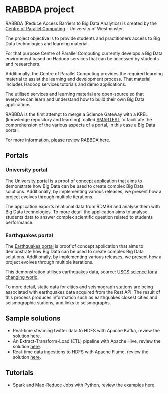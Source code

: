 # RABBDA project

RABBDA (Reduce Access Barriers to Big Data Analytics) is created by the [Centre of Parallel Computing](https://www.westminster.ac.uk/research/groups-and-centres/centre-for-parallel-computing) - University of Westminster.

The project objective is to provide students and practitioners access to Big Data technologies and learning material.

For that purpose Centre of Parallel Computing currently develops a Big Data environment based on Hadoop services that can be accessed by students and researchers.

Additionally, the Centre of Parallel Computing provides the required learning material to assist the learning and development process.
That material includes Hadoop services tutorials and demo applications.

The utilised services and learning material are open-source so that everyone can learn and understand how to build their own Big Data applications.

RABBDA is the first attempt to merge a Science Gateway with a KREL (knowledge repository and learning), called [SMARTEST](https://smartest-repo.herokuapp.com/)
to facilitate the comprehension of the various aspects of a portal, in this case a Big Data portal.

For more information, please review RABBDA [here](https://rabbda.readthedocs.io/).

## Portals

### University portal

The [University portal](https://github.com/UoW-CPC/rabbda-university-portal) is a proof of concept application that aims to demonstrate how Big Data can be used to create complex Big Data solutions. Additionally, by implementing various releases, we present how a project evolves through multiple iterations.

The application exports relational data from RDMBS and analyse them with Big Data technologies.
To more detail the application aims to analyse students data to answer complex scientific question related to students performance.

### Earthquakes portal
The [Earthquakes portal](https://github.com/UoW-CPC/rabbda-earthquakes-portal) is proof of concept application that aims to demonstrate how Big Data can be used to create complex Big Data solutions.
Additionally, by implementing various releases, we present how a project evolves through multiple iterations.

This demonstration utilises earthquakes data, source: [USGS science for a changing world](https://earthquake.usgs.gov).

To more detail, static data for cities and seismograph stations are being associated with earthquakes data acquired from the Rest API. The result of this process produces information such as earthquakes closest cities and seismographic stations, and links to seismographs.

## Sample solutions

* Real-time steaming twitter data to HDFS with Apache Kafka, review the solution [here](https://github.com/UoW-CPC/rabbda-kafka-twitter).
* An Extract-Transform-Load (ETL) pipeline with Apache Hive, review the solution [here](https://github.com/UoW-CPC/rabbda-hive-etl-pipeline).
* Real-time data ingestions to HDFS with Apache Flume, review the solution [here](https://github.com/UoW-CPC/rabbda-earthquakes-realtime).

## Tutorials

* Spark and Map-Reduce Jobs with Python, review the examples [here](https://github.com/UoW-CPC/rabbda-spark-MapReduce-examples.git).

